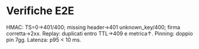 # Verifiche E2E
HMAC: TS=0→401/400; missing header→401 unknown_key/400; firma corretta→2xx.
Replay: duplicati entro TTL→409 e metrica↑. Pinning: doppio pin 7gg. Latenza: p95 < 10 ms.
